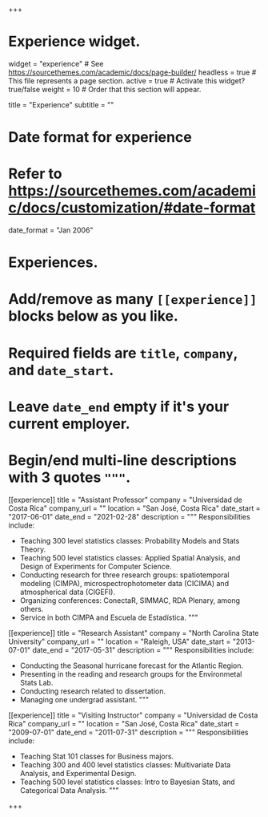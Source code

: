 +++
# Experience widget.
widget = "experience"  # See https://sourcethemes.com/academic/docs/page-builder/
headless = true  # This file represents a page section.
active = true  # Activate this widget? true/false
weight = 10  # Order that this section will appear.

title = "Experience"
subtitle = ""

# Date format for experience
#   Refer to https://sourcethemes.com/academic/docs/customization/#date-format
date_format = "Jan 2006"

# Experiences.
#   Add/remove as many `[[experience]]` blocks below as you like.
#   Required fields are `title`, `company`, and `date_start`.
#   Leave `date_end` empty if it's your current employer.
#   Begin/end multi-line descriptions with 3 quotes `"""`.
[[experience]]
  title = "Assistant Professor"
  company = "Universidad de Costa Rica"
  company_url = ""
  location = "San José, Costa Rica"
  date_start = "2017-06-01"
  date_end = "2021-02-28"
  description = """
  Responsibilities include:
  
  * Teaching 300 level statistics classes: Probability Models and Stats Theory.
  * Teaching 500 level statistics classes: Applied Spatial Analysis, and Design of Experiments for Computer Science.
  * Conducting research for three research groups: spatiotemporal modeling (CIMPA), microspectrophotometer data (CICIMA) and atmospherical data (CIGEFI).
  * Organizing conferences: ConectaR, SIMMAC, RDA Plenary, among others.
  * Service in both CIMPA and Escuela de Estadística.
 """
 
[[experience]]
  title = "Research Assistant"
  company = "North Carolina State University"
  company_url = ""
  location = "Raleigh, USA"
  date_start = "2013-07-01"
  date_end = "2017-05-31"
  description = """
  Responsibilities include:
  
  * Conducting the Seasonal hurricane forecast for the Atlantic Region.
  * Presenting in the reading and research groups for the Environmetal Stats Lab.
  * Conducting research related to dissertation.
  * Managing one undergrad assistant. 
  """
  
[[experience]]
  title = "Visiting Instructor"
  company = "Universidad de Costa Rica"
  company_url = ""
  location = "San José, Costa Rica"
  date_start = "2009-07-01"
  date_end = "2011-07-31"
  description = """
  Responsibilities include:
  
  * Teaching Stat 101 classes for Business majors.
  * Teaching 300 and 400 level statistics classes: Multivariate Data Analysis, and Experimental Design.
  * Teaching 500 level statistics classes: Intro to Bayesian Stats, and Categorical Data Analysis.
  """
  
+++
